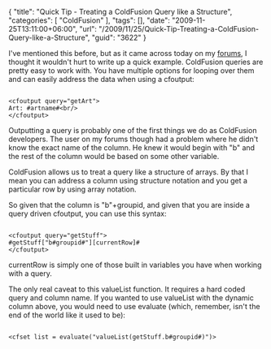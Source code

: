 {
	"title": "Quick Tip - Treating a ColdFusion Query like a Structure",
	"categories": [
		"ColdFusion"
	],
	"tags": [],
	"date": "2009-11-25T13:11:00+06:00",
	"url": "/2009/11/25/Quick-Tip-Treating-a-ColdFusion-Query-like-a-Structure",
	"guid": "3622"
}

I've mentioned this before, but as it came across today on my <a href="http://www.raymondcamden.com/forums/messages.cfm?threadid=B7B75388-087A-5C47-43ABA869EA6C7FEE&page=1">forums</a>, I thought it wouldn't hurt to write up a quick example. ColdFusion queries are pretty easy to work with. You have multiple options for looping over them and can easily address the data when using a cfoutput:
<!--more-->
<code>
&lt;cfoutput query="getArt"&gt;
Art: #artname#&lt;br/&gt;
&lt;/cfoutput&gt;
</code>

Outputting a query is probably one of the first things we do as ColdFusion developers. The user on my forums though had a problem where he didn't know the exact name of the column. He knew it would begin with "b" and the rest of the column would be based on some other variable.

ColdFusion allows us to treat a query like a structure of arrays. By that I mean you can address a column using structure notation and you get a particular row by using array notation. 

So given that the column is "b"+groupid, and given that you are inside a query driven cfoutput, you can use this syntax:

<code>
&lt;cfoutput query="getStuff"&gt;
#getStuff["b#groupid#"][currentRow]#
&lt;/cfoutput&gt;
</code>

currentRow is simply one of those built in variables you have when working with a query. 

The only real caveat to this valueList function. It requires a hard coded query and column name. If you wanted to use valueList with the dynamic column above, you would need to use evaluate (which, remember, isn't the end of the world like it used to be):

<code>
&lt;cfset list = evaluate("valueList(getStuff.b#groupid#)")&gt;
</code>